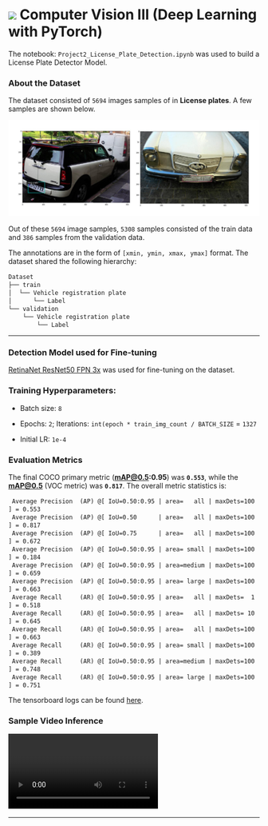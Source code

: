 # <img src = "https://opencv.org/wp-content/uploads/2021/06/OpenCV_logo_black_.png">  Computer Vision III (Deep Learning with PyTorch)

The notebook: `Project2_License_Plate_Detection.ipynb` was used to build a License Plate Detector Model.

### About the Dataset

The dataset consisted of `5694` images samples of in **License plates**.  A few samples are shown below.

![](./visuals/license-plate-data.png?raw=true)

Out of these `5694` image samples,  `5308` samples consisted of the train data and `386` samples from the validation data.

The annotations are in the form of `[xmin, ymin, xmax, ymax]` format. The dataset shared the following hierarchy:

```
Dataset
├── train
│  └── Vehicle registration plate
│      └── Label
└── validation
    └── Vehicle registration plate
        └── Label
```



---

### Detection Model used for Fine-tuning

[RetinaNet ResNet50 FPN 3x](https://github.com/facebookresearch/detectron2/blob/main/MODEL_ZOO.md#retinanet) was used for fine-tuning on the dataset.



### Training Hyperparameters:

* Batch size: `8`

* Epochs: `2`; Iterations: `int(epoch * train_img_count / BATCH_SIZE`  = `1327`

* Initial LR: `1e-4`

  

### Evaluation Metrics

The final COCO primary metric (**mAP@0.5:0.95**) was **`0.553`**, while the **mAP@0.5** (VOC metric) was **`0.817`**. The overall metric statistics is:

```
 Average Precision  (AP) @[ IoU=0.50:0.95 | area=   all | maxDets=100 ] = 0.553
 Average Precision  (AP) @[ IoU=0.50      | area=   all | maxDets=100 ] = 0.817
 Average Precision  (AP) @[ IoU=0.75      | area=   all | maxDets=100 ] = 0.672
 Average Precision  (AP) @[ IoU=0.50:0.95 | area= small | maxDets=100 ] = 0.184
 Average Precision  (AP) @[ IoU=0.50:0.95 | area=medium | maxDets=100 ] = 0.659
 Average Precision  (AP) @[ IoU=0.50:0.95 | area= large | maxDets=100 ] = 0.663
 Average Recall     (AR) @[ IoU=0.50:0.95 | area=   all | maxDets=  1 ] = 0.518
 Average Recall     (AR) @[ IoU=0.50:0.95 | area=   all | maxDets= 10 ] = 0.645
 Average Recall     (AR) @[ IoU=0.50:0.95 | area=   all | maxDets=100 ] = 0.663
 Average Recall     (AR) @[ IoU=0.50:0.95 | area= small | maxDets=100 ] = 0.389
 Average Recall     (AR) @[ IoU=0.50:0.95 | area=medium | maxDets=100 ] = 0.748
 Average Recall     (AR) @[ IoU=0.50:0.95 | area= large | maxDets=100 ] = 0.751
```



The tensorboard logs can be found [here](https://tensorboard.dev/experiment/51u0JVyzRPSQykdDZLjphw/).


### Sample Video Inference


![c1_project2_detection_and_tracking](./visuals/245353415-de385e33-e02b-4ac3-9bce-6c1d64264d56.mp4)

---

